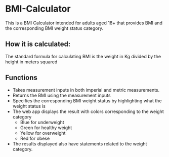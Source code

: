 # BMI-Calculator
This is a BMI Calculator intended for adults aged 18+ that provides BMI and the corresponding BMI weight status category.
## How it is calculated:
The standard formula for calculating BMI is the weight in Kg divided by the height in meters squared

## Functions
- Takes measurement inputs in both imperial and metric measurements.
- Returns the BMI using the measurement inputs
- Specifies the corresponding BMI weight status by highlighting what the weight status is
- The web app displays the result with colors corresponding to the weight category
  - Blue for underweight
  - Green for healthy weight
  - Yellow for overweight
  - Red for obese
- The results displayed also have statements related to the weight category.


